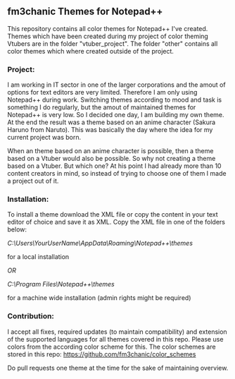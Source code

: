 ## fm3chanic Themes for Notepad++

This repository contains all color themes for Notepad++ I've created.
Themes which have been created during my project of color theming Vtubers are in the folder "vtuber_project". The folder "other" contains all color themes which where created outside of the project.

### Project:

I am working in IT sector in one of the larger corporations and the amout of options for text editors are very limited. Therefore I am only using Notepad++ during work. Switching themes according to mood and task is something I do regularly, but the amout of maintained themes for Notepad++ is very low.
So I decided one day, I am building my own theme. At the end the result was a theme based on an anime character  (Sakura Haruno from Naruto). This was basically the day where the idea for my current project was born.

When an theme based on an anime character is possible, then a theme based on a Vtuber would also be possible. So why not creating a theme based on a Vtuber. But which one? 
At his point I had already more than 10 content creators in mind, so instead of trying to choose one of them I made a project out of it.

### Installation:

To install a theme download the XML file or copy the content in your text editor of choice and save it as XML. 
Copy the XML file in one of the folders below:

*C:\Users\YourUserName\AppData\Roaming\Notepad++\themes*

for a local installation

*OR*

*C:\Program Files\Notepad++\themes*

for a machine wide installation (admin rights might be required)

### Contribution:

I accept all fixes, required updates (to maintain compatibility) and extension of the supported languages for all themes covered in this repo.
Please use colors from the according color scheme for this. The color schemes are stored in this repo: https://github.com/fm3chanic/color_schemes
 
Do pull requests one theme at the time for the sake of maintaining overview.